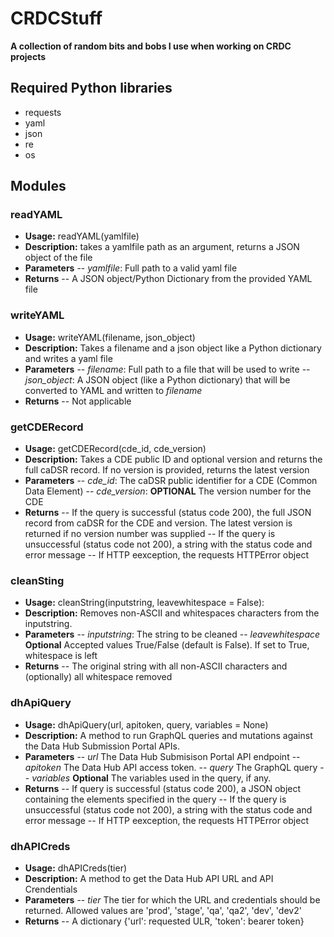 # CRDCStuff
**A collection of random bits and bobs I use when working on CRDC projects**
## Required Python libraries
- requests
- yaml
- json
- re
- os
## Modules
### readYAML
- **Usage:** readYAML(yamlfile)
- **Description:** takes a yamlfile path as an argument, returns a JSON object of the file
- **Parameters**
-- *yamlfile*: Full path to a valid yaml file
- **Returns**
-- A JSON object/Python Dictionary from the provided YAML file

### writeYAML
- **Usage:** writeYAML(filename, json_object)
- **Description:** Takes a filename and a json object like a Python dictionary and writes a yaml file
- **Parameters**
-- *filename*: Full path to a file that will be used to write
-- *json_object*: A JSON object (like a Python dictionary) that will be converted to YAML and written to *filename*
- **Returns**
-- Not applicable

### getCDERecord
- **Usage:** getCDERecord(cde_id, cde_version)
- **Description:** Takes a CDE public ID and optional version and returns the full caDSR record.  If no version is provided, returns the latest version
- **Parameters**
-- *cde_id*: The caDSR public identifier for a CDE (Common Data Element)
-- *cde_version*: **OPTIONAL** The version number for the CDE
- **Returns**
-- If the query is successful (status code 200), the full JSON record from caDSR for the CDE and version.  The latest version is returned if no version number was supplied
-- If the query is unsuccessful (status code not 200), a string with the status code and error message
-- If HTTP eexception, the requests HTTPError object

### cleanSting
- **Usage:** cleanString(inputstring, leavewhitespace = False):
- **Description:** Removes non-ASCII and whitespaces characters from the inputstring.
- **Parameters**
-- *inputstring*: The string to be cleaned
-- *leavewhitespace* **Optional** Accepted values True/False (default is False).  If set to True, whitespace is left
- **Returns**
-- The original string with all non-ASCII characters and (optionally) all whitespace removed

### dhApiQuery
- **Usage:** dhApiQuery(url, apitoken, query, variables = None)
- **Description:** A method to run GraphQL queries and mutations against the Data Hub Submission Portal APIs.
- **Parameters**
-- *url* The Data Hub Submisison Portal API endpoint
-- *apitoken* The Data Hub API access token.
-- *query* The GraphQL query
-- *variables* **Optional**  The variables used in the query, if any.
- **Returns**
-- If query is successful (status code 200), a JSON object containing the elements specified in the query
-- If the query is unsuccessful (status code not 200), a string with the status code and error message
-- If HTTP eexception, the requests HTTPError object

### dhAPICreds
- **Usage:** dhAPICreds(tier)
- **Description:** A method to get the Data Hub API URL and API Crendentials
- **Parameters**
-- *tier*  The tier for which the URL and credentials should be returned.  Allowed values are 'prod', 'stage', 'qa', 'qa2', 'dev', 'dev2'
- **Returns**
-- A dictionary {'url': requested ULR, 'token': bearer token}